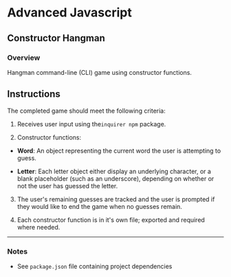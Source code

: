 # Advanced Javascript
## Constructor Hangman

### Overview

Hangman command-line (CLI) game using constructor functions.

## Instructions

The completed game should meet the following criteria:

1. Receives user input using the`inquirer npm` package.

2. Constructor functions:

  * **Word**: An object representing the current word the user is attempting to guess.

  * **Letter**: Each letter object either display an underlying character, or a blank placeholder (such as an underscore), depending on whether or not the user has guessed the letter. 

3. The user's remaining guesses are tracked and the user is prompted if they would like to end the game when no guesses remain.

4. Each constructor function is in it's own file; exported and required where needed.


- - -

### Notes


* See `package.json` file containing project dependencies

